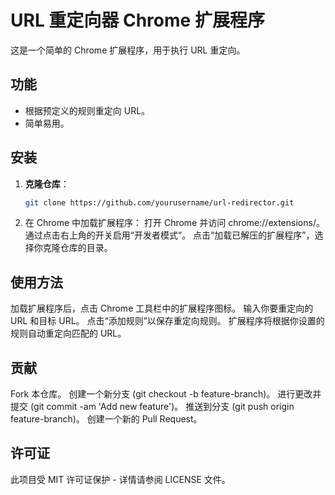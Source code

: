 # URL 重定向器 Chrome 扩展程序

这是一个简单的 Chrome 扩展程序，用于执行 URL 重定向。

## 功能

- 根据预定义的规则重定向 URL。
- 简单易用。

## 安装

1. **克隆仓库**：
   ```sh
   git clone https://github.com/yourusername/url-redirector.git
   ```
2. 在 Chrome 中加载扩展程序：
   打开 Chrome 并访问 chrome://extensions/。
   通过点击右上角的开关启用“开发者模式”。
   点击“加载已解压的扩展程序”，选择你克隆仓库的目录。

## 使用方法

加载扩展程序后，点击 Chrome 工具栏中的扩展程序图标。
输入你要重定向的 URL 和目标 URL。
点击“添加规则”以保存重定向规则。
扩展程序将根据你设置的规则自动重定向匹配的 URL。

## 贡献

Fork 本仓库。
创建一个新分支 (git checkout -b feature-branch)。
进行更改并提交 (git commit -am 'Add new feature')。
推送到分支 (git push origin feature-branch)。
创建一个新的 Pull Request。

## 许可证

此项目受 MIT 许可证保护 - 详情请参阅 LICENSE 文件。
